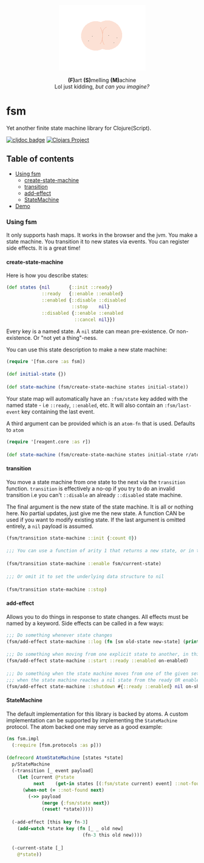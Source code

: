 <p align="center">
  <img src="fsm.gif">
</p>

<div align="center">
 <strong>(F)</strong>art <strong>(S)</strong>melling <strong>(M)</strong>achine
 <br />
 Lol just kidding, <em>but can you imagine?</em>
</div>

# fsm

Yet another finite state machine library for Clojure(Script).

[![cljdoc badge](https://cljdoc.org/badge/com.github.brianium/fsm)](https://cljdoc.org/d/com.github.brianium/fsm/CURRENT) [![Clojars Project](https://img.shields.io/clojars/v/com.github.brianium/fsm.svg)](https://clojars.org/com.github.brianium/fsm)

## Table of contents

- [Using fsm](#using-fsm)
  - [create-state-machine](#create-state-machine)
  - [transition](#transition)
  - [add-effect](#add-effect)
  - [StateMachine](#statemachine)
- [Demo](https://brianium.github.io/fsm/)

### Using fsm

It only supports hash maps. It works in the browser and the jvm. You make a state machine. You transition it
to new states via events. You can register side effects. It is a great time!

#### create-state-machine

Here is how you describe states:

```clojure
(def states {nil       {::init ::ready}
             ::ready   {::enable ::enabled}
             ::enabled {::disable ::disabled
                        ::stop    nil}
             ::disabled {::enable ::enabled
                         ::cancel nil}})
```

Every key is a named state. A `nil` state can mean pre-existence. Or non-existence. Or "not yet a thing"-ness. 

You can use this state description to make a new state machine:

```clojure
(require '[fsm.core :as fsm])

(def initial-state {})

(def state-machine (fsm/create-state-machine states initial-state))
```

Your state map will automatically have an `:fsm/state` key added with the named state - i.e `::ready`, `::enabled`, etc. It will also contain an `:fsm/last-event` key containing the last event.

A third argument can be provided which is an `atom-fn` that is used. Defaults to `atom`

```clojure
(require '[reagent.core :as r])

(def state-machine (fsm/create-state-machine states initial-state r/atom))
```

#### transition

You move a state machine from one state to the next via the `transition` function. `transition` is effectively a no-op if you try to do an invalid transition i.e you can't `::disable` an already `::disabled` state machine.

The final argument is the new state of the state machine. It is all or nothing here. No partial updates, just give me the new state. A function CAN be used if you want to modify existing state. If the last argument is omitted entirely, a `nil` payload is assumed.

```clojure
(fsm/transition state-machine ::init {:count 0})

;;; You can use a function of arity 1 that returns a new state, or in this case the current state

(fsm/transition state-machine ::enable fsm/current-state)

;;; Or omit it to set the underlying data structure to nil

(fsm/transition state-machine ::stop)
```

#### add-effect

Allows you to do things in response to state changes. All effects must be named by a keyword. Side effects can be called in a few ways:

```clojure
;;; Do something whenever state changes
(fsm/add-effect state-machine ::log (fn [sm old-state new-state] (println new-state)))

;;; Do something when moving from one explicit state to another, in this case from ready to enabled
(fsm/add-effect state-machine ::start ::ready ::enabled on-enabled)

;;; Do something when the state machine moves from one of the given set to an explicit state, in this case
;;; when the state machine reaches a nil state from the ready OR enabled state
(fsm/add-effect state-machine ::shutdown #{::ready ::enabled} nil on-shutdown)
```

#### StateMachine

The default implementation for this library is backed by atoms. A custom implementation can be supported by
implementing the `StateMachine` protocol. The atom backed one may serve as a good example:

```clojure
(ns fsm.impl
  (:require [fsm.protocols :as p]))

(defrecord AtomStateMachine [states *state]
  p/StateMachine
  (-transition [_ event payload]
    (let [current @*state
          next    (get-in states [(:fsm/state current) event] ::not-found)]
      (when-not (= ::not-found next)
        (->> payload
             (merge {:fsm/state next})
             (reset! *state)))))

  (-add-effect [this key fn-3]
    (add-watch *state key (fn [_ _ old new]
                            (fn-3 this old new))))

  (-current-state [_]
    @*state))
```
